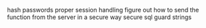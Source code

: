 hash passwords
proper session handling
figure out how to send the function from the server in a secure way
secure sql
guard strings